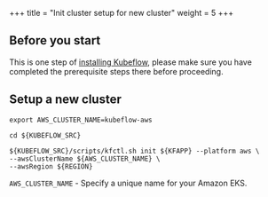 +++
title = "Init cluster setup for new cluster"
weight = 5
+++

## Before you start

This is one step of [installing Kubeflow](/docs/aws/deploy/install-kubeflow), please make sure you have completed the prerequisite steps there before proceeding.

## Setup a new cluster

```
export AWS_CLUSTER_NAME=kubeflow-aws

cd ${KUBEFLOW_SRC}

${KUBEFLOW_SRC}/scripts/kfctl.sh init ${KFAPP} --platform aws \
--awsClusterName ${AWS_CLUSTER_NAME} \
--awsRegion ${REGION}
```

`AWS_CLUSTER_NAME` - Specify a unique name for your Amazon EKS.